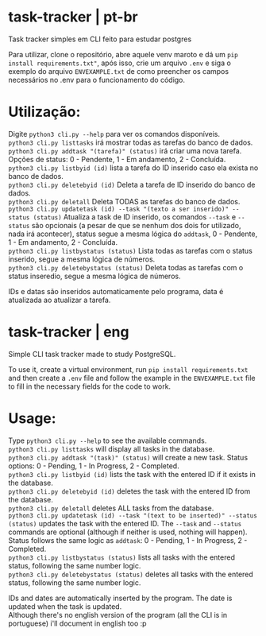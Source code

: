 # task-tracker | pt-br
Task tracker simples em CLI feito para estudar postgres

Para utilizar, clone o repositório, abre aquele venv maroto e dá um ```pip install requirements.txt"```, após isso,  crie um arquivo ```.env``` e siga o exemplo do arquivo ```ENVEXAMPLE.txt``` de como preencher os campos necessários no .env para o funcionamento do código.

# Utilização:
Digite ```python3 cli.py --help``` para ver os comandos disponíveis. <br>
```python3 cli.py listtasks``` irá mostrar todas as tarefas do banco de dados. <br>
```python3 cli.py addtask "(tarefa)" (status)``` irá criar uma nova tarefa. Opções de status: 0 - Pendente, 1 - Em andamento, 2 - Concluída. <br>
```python3 cli.py listbyid (id)``` lista a tarefa do ID inserido caso ela exista no banco de dados. <br>
```python3 cli.py deletebyid (id)``` Deleta a tarefa de ID inserido do banco de dados. <br>
```python3 cli.py deletall``` Deleta TODAS as tarefas do banco de dados. <br>
```python3 cli.py updatetask (id) --task "(texto a ser inserido)" --status (status)``` Atualiza a task de ID inserido, os comandos `--task` e `--status` são opcionais (a pesar de que se nenhum dos dois for utilizado, nada irá acontecer), status segue a mesma lógica do `addtask`, 0 - Pendente, 1 - Em andamento, 2 - Concluída. <br>
```python3 cli.py listbystatus (status)``` Lista todas as tarefas com o status inserido, segue a mesma lógica de números. <br>
```python3 cli.py deletebystatus (status)``` Deleta todas as tarefas com o status inseredio, segue a mesma lógica de números. <br>

IDs e datas são inseridos automaticamente pelo programa, data é atualizada ao atualizar a tarefa.

# task-tracker | eng
Simple CLI task tracker made to study PostgreSQL.

To use it, create a virtual environment, run ```pip install requirements.txt``` and then create a `.env` file and follow the example in the `ENVEXAMPLE.txt` file to fill in the necessary fields for the code to work.

# Usage:
Type ```python3 cli.py --help``` to see the available commands. <br> 
```python3 cli.py listtasks``` will display all tasks in the database.  <br>
```python3 cli.py addtask "(task)" (status)``` will create a new task. Status options: 0 - Pending, 1 - In Progress, 2 - Completed.  <br>
```python3 cli.py listbyid (id)``` lists the task with the entered ID if it exists in the database.  <br>
```python3 cli.py deletebyid (id)``` deletes the task with the entered ID from the database.  <br>
```python3 cli.py deletall``` deletes ALL tasks from the database.  <br>
```python3 cli.py updatetask (id) --task "(text to be inserted)" --status (status)``` updates the task with the entered ID. The `--task` and `--status` commands are optional (although if neither is used, nothing will happen). Status follows the same logic as `addtask`: 0 - Pending, 1 - In Progress, 2 - Completed.  <br>
```python3 cli.py listbystatus (status)``` lists all tasks with the entered status, following the same number logic.  <br>
```python3 cli.py deletebystatus (status)``` deletes all tasks with the entered status, following the same number logic.  <br>

IDs and dates are automatically inserted by the program. The date is updated when the task is updated. <br>
Although there's no english version of the program (all the CLI is in portuguese) i'll document in english too :p
